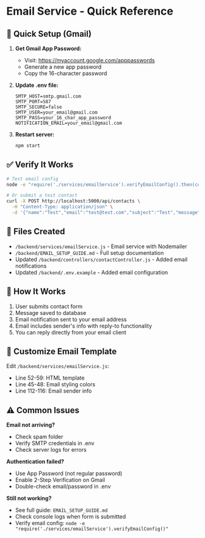 # Email Service - Quick Reference

## 🚀 Quick Setup (Gmail)

1. **Get Gmail App Password:**
   - Visit: https://myaccount.google.com/apppasswords
   - Generate a new app password
   - Copy the 16-character password

2. **Update .env file:**
   ```env
   SMTP_HOST=smtp.gmail.com
   SMTP_PORT=587
   SMTP_SECURE=false
   SMTP_USER=your_email@gmail.com
   SMTP_PASS=your_16_char_app_password
   NOTIFICATION_EMAIL=your_email@gmail.com
   ```

3. **Restart server:**
   ```bash
   npm start
   ```

## ✅ Verify It Works

```bash
# Test email config
node -e "require('./services/emailService').verifyEmailConfig().then(console.log)"

# Or submit a test contact
curl -X POST http://localhost:5000/api/contacts \
  -H "Content-Type: application/json" \
  -d '{"name":"Test","email":"test@test.com","subject":"Test","message":"Testing email"}'
```

## 📁 Files Created

- `/backend/services/emailService.js` - Email service with Nodemailer
- `/backend/EMAIL_SETUP_GUIDE.md` - Full setup documentation
- Updated `/backend/controllers/contactController.js` - Added email notifications
- Updated `/backend/.env.example` - Added email configuration

## 🎯 How It Works

1. User submits contact form
2. Message saved to database
3. Email notification sent to your email address
4. Email includes sender's info with reply-to functionality
5. You can reply directly from your email client

## 🔧 Customize Email Template

Edit `/backend/services/emailService.js`:
- Line 52-59: HTML template
- Line 45-48: Email styling colors
- Line 112-116: Email sender info

## ⚠️ Common Issues

**Email not arriving?**
- Check spam folder
- Verify SMTP credentials in .env
- Check server logs for errors

**Authentication failed?**
- Use App Password (not regular password)
- Enable 2-Step Verification on Gmail
- Double-check email/password in .env

**Still not working?**
- See full guide: `EMAIL_SETUP_GUIDE.md`
- Check console logs when form is submitted
- Verify email config: `node -e "require('./services/emailService').verifyEmailConfig()"`
